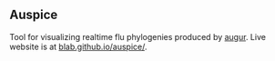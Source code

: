 ## Auspice

Tool for visualizing realtime flu phylogenies produced by [augur](https://github.com/blab/augur).  Live website is at [blab.github.io/auspice/](http://blab.github.io/auspice/).
